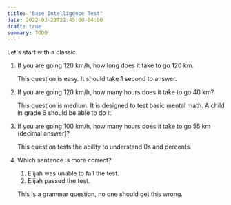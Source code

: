 ```yaml
---
title: "Base Intelligence Test"
date: 2022-03-23T21:45:08-04:00
draft: true
summary: TODO
---
```


Let's start with a classic.

1. If you are going 120 km/h, how long does it take to go 120 km.

    This question is easy. It should take 1 second to answer.

2. If you are going 120 km/h, how many hours does it take to go 40 km?

    This question is medium. It is designed to test basic mental math.
    A child in grade 6 should be able to do it.

3. If you are going 100 km/h, how many hours does it take to go 55 km (decimal answer)?

    This question tests the ability to understand 0s and percents.

4. Which sentence is more correct?

    1. Elijah was unable to fail the test.
    2. Elijah passed the test.

    This is a grammar question, no one should get this wrong.
